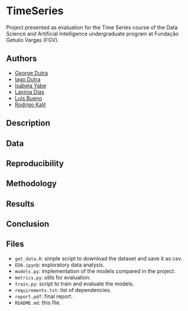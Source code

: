 # TimeSeries

Project presented as evaluation for the Time Series course of the Data Science and Artificial Intelligence undergraduate program at Fundação Getulio Vargas (FGV).

## Authors
* [George Dutra]()
* [Iago Dutra]()
* [Isabela Yabe]()
* [Lavínia Dias]()
* [Luís Bueno]()
* [Rodrigo Kalil]()

## Description


## Data


## Reproducibility


## Methodology


## Results


## Conclusion


## Files
* `get_data.R`: simple script to download the dataset and save it as csv.
* `EDA.ipynb`: exploratory data analysis.
* `models.py`: implementation of the models compared in the project.
* `metrics.py`: utils for evaluation.
* `train.py`: script to train and evaluate the models.
* `requirements.txt`: list of dependencies.
* `report.pdf`: final report.
* `README.md`: this file.
